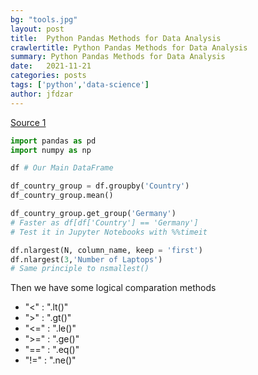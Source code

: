```yaml
---
bg: "tools.jpg"
layout: post
title:  Python Pandas Methods for Data Analysis
crawlertitle: Python Pandas Methods for Data Analysis
summary: Python Pandas Methods for Data Analysis
date:   2021-11-21
categories: posts
tags: ['python','data-science']
author: jfdzar
---
```


[Source 1](https://towardsdatascience.com/4-awesome-pandas-methods-to-quickly-analyze-any-dataset-65d2252af6e8)


```python
import pandas as pd
import numpy as np

df # Our Main DataFrame

df_country_group = df.groupby('Country')
df_country_group.mean()

df_country_group.get_group('Germany')
# Faster as df[df['Country'] == 'Germany']
# Test it in Jupyter Notebooks with %%timeit

df.nlargest(N, column_name, keep = 'first')
df.nlargest(3,'Number of Laptops')
# Same principle to nsmallest()
```

Then we have some logical comparation methods

* "<" : ".lt()"
* ">" : ".gt()"
* "<=" : ".le()"
* ">=" : ".ge()"
* "==" : ".eq()"
* "!=" : ".ne()"